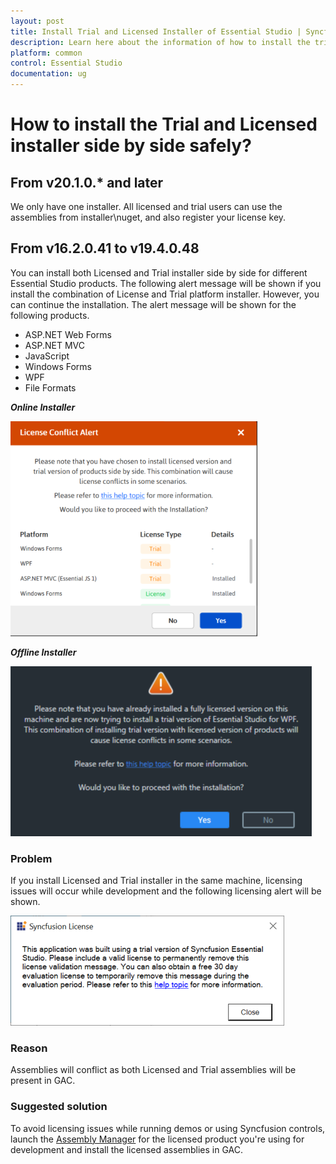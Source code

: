 ```yaml
---
layout: post
title: Install Trial and Licensed Installer of Essential Studio | Syncfusion
description: Learn here about the information of how to install the trial and licensed installer side by side safely.
platform: common
control: Essential Studio
documentation: ug
---
```



# How to install the Trial and Licensed installer side by side safely?

## From v20.1.0.* and later

We only have one installer. All licensed and trial users can use the assemblies from installer\nuget, and also register your license key.

## From v16.2.0.41 to v19.4.0.48

You can install both Licensed and Trial installer side by side for different Essential Studio products. The following alert message will be shown if you install the combination of License and Trial platform installer. However, you can continue the installation. The alert message will be shown for the following products.

* ASP.NET Web Forms
* ASP.NET MVC
* JavaScript
* Windows Forms
* WPF
* File Formats  

<em>**Online Installer**</em>

![License Conflict Alert](Errors/Side-by-side_img2.png)

<em>**Offline Installer**</em>

![Alert Message](Errors/Side-by-side_img1.png)


### Problem

If you install Licensed and Trial installer in the same machine, licensing issues will occur while development and the following licensing alert will be shown.

![Syncfusion License](Errors/Side-by-side_img3.png)

### Reason

Assemblies will conflict as both Licensed and Trial assemblies will be present in GAC.

### Suggested solution

To avoid licensing issues while running demos or using Syncfusion controls, launch the [Assembly Manager](https://help.syncfusion.com/common/essential-studio/utilities#assembly-manager) for the licensed product you're using for development and install the licensed assemblies in GAC.

